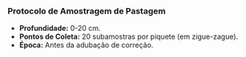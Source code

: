### Protocolo de Amostragem de Pastagem

- **Profundidade:** 0-20 cm.
- **Pontos de Coleta:** 20 subamostras por piquete (em zigue-zague).
- **Época:** Antes da adubação de correção.